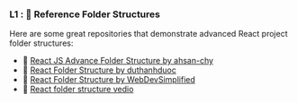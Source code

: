 ### L1 : 📁 Reference Folder Structures

Here are some great repositories that demonstrate advanced React project folder structures:

- 🔗 [React JS Advance Folder Structure by ahsan-chy](https://github.com/ahsan-chy/React-JS-Advance-Folder-Structure/)
- 🔗 [React Folder Structure by duthanhduoc](https://github.com/duthanhduoc/React-Folder-Structure/)
- 🔗 [React Folder Structure by WebDevSimplified](https://github.com/WebDevSimplified/react-folder-structure/)
- 🔗 [React folder structure vedio](https://www.youtube.com/watch?v=UUga4-z7b6s)
